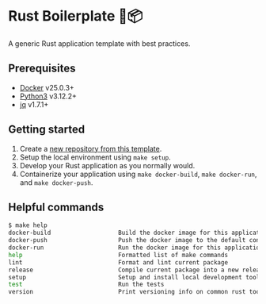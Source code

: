 # Rust Boilerplate 🦀📦
A generic Rust application template with best practices.

## Prerequisites
- [Docker](https://docs.docker.com/engine/install/) v25.0.3+
- [Python3](https://www.python.org/downloads/) v3.12.2+
- [jq](https://jqlang.github.io/jq/download/) v1.7.1+

## Getting started
1. Create a [new repository from this template](https://docs.github.com/en/repositories/creating-and-managing-repositories/creating-a-repository-from-a-template#creating-a-repository-from-a-template).
2. Setup the local environment using `make setup`.
3. Develop your Rust application as you normally would.
4. Containerize your application using `make docker-build`, `make docker-run`, and `make docker-push`.

## Helpful commands
```bash
$ make help
docker-build                   Build the docker image for this application
docker-push                    Push the docker image to the default container registry
docker-run                     Run the docker image for this application
help                           Formatted list of make commands
lint                           Format and lint current package
release                        Compile current package into a new release
setup                          Setup and install local development tools (e.g. pre-commit)
test                           Run the tests
version                        Print versioning info on common rust tools
```